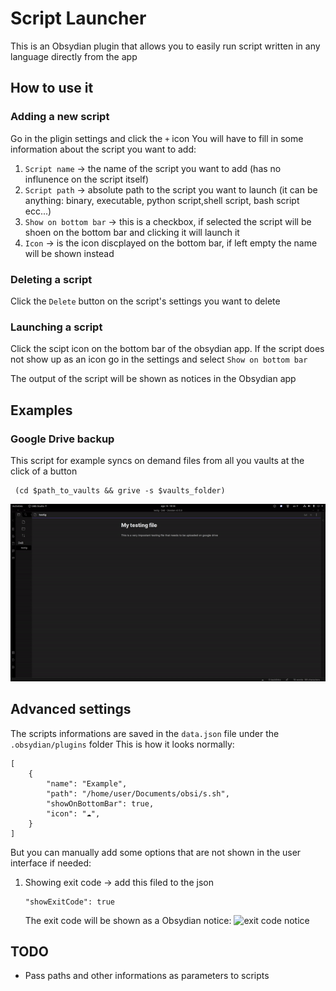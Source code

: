 # Script Launcher
This is an Obsydian plugin that allows you to easily run script written in any language directly from the app

## How to use it
### Adding a new script 
Go in the pligin settings and click the `+` icon
You will have to fill in some information about the script you want to add:
1. `Script name` → the name of the script you want to add (has no influnence on the script itself)
2. `Script path` → absolute path to the script you want to launch (it can be anything: binary, executable, python script,shell script, bash script ecc...)
3. `Show on bottom bar` → this is a checkbox, if selected the script will be shoen on the bottom bar and clicking it will launch it
4. `Icon` → is the icon discplayed on the bottom bar, if left empty the name will be shown instead

### Deleting a script 
Click the `Delete` button on the script's settings you want to delete 

### Launching a script 
Click the scipt icon on the bottom bar of the obsydian app.
If the script does not show up as an icon go in the settings and select `Show on bottom bar`

The output of the script will be shown as notices in the Obsydian app

## Examples 

### Google Drive backup 
This script for example syncs on demand files from all you vaults at the click of a button
```
 (cd $path_to_vaults && grive -s $vaults_folder)
```
![](https://github.com/AlessandroRuggiero/script-launcher/blob/master/docs/images/launching-scipt-example.gif)
## Advanced settings
The scripts informations are saved in the `data.json` file under the `.obsydian/plugins` folder
This is how it looks normally:
``` 
[
    {
        "name": "Example",
        "path": "/home/user/Documents/obsi/s.sh",
        "showOnBottomBar": true,
        "icon": "☁",
    }
]
```
But you can manually add some options that are not shown in the user interface if needed:
1. Showing exit code → add this filed to the json
    ```
    "showExitCode": true
    ```
    The exit code will be shown as a Obsydian notice:
    ![exit code notice](s://github.com/AlessandroRuggiero/script-launcher/blob/master/docs/images/exit-code-notice.png)
## TODO
- Pass paths and other informations as parameters to scripts